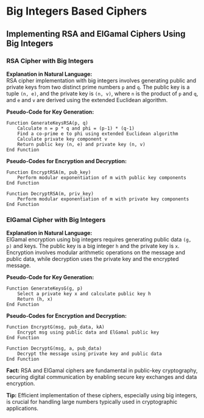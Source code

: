 
# Big Integers Based Ciphers

## Implementing RSA and ElGamal Ciphers Using Big Integers

### RSA Cipher with Big Integers
**Explanation in Natural Language:**  
RSA cipher implementation with big integers involves generating public and private keys from two distinct prime numbers `p` and `q`. The public key is a tuple `(n, e)`, and the private key is `(n, v)`, where `n` is the product of `p` and `q`, and `e` and `v` are derived using the extended Euclidean algorithm.

**Pseudo-Code for Key Generation:**
```
Function GenerateKeysRSA(p, q)
    Calculate n = p * q and phi = (p-1) * (q-1)
    Find a co-prime e to phi using extended Euclidean algorithm
    Calculate private key component v
    Return public key (n, e) and private key (n, v)
End Function
```

**Pseudo-Codes for Encryption and Decryption:**
```
Function EncryptRSA(m, pub_key)
    Perform modular exponentiation of m with public key components
End Function

Function DecryptRSA(m, priv_key)
    Perform modular exponentiation of m with private key components
End Function
```

### ElGamal Cipher with Big Integers
**Explanation in Natural Language:**  
ElGamal encryption using big integers requires generating public data `(g, p)` and keys. The public key is a big integer `h` and the private key is `x`. Encryption involves modular arithmetic operations on the message and public data, while decryption uses the private key and the encrypted message.

**Pseudo-Code for Key Generation:**
```
Function GenerateKeysG(g, p)
    Select a private key x and calculate public key h
    Return (h, x)
End Function
```

**Pseudo-Codes for Encryption and Decryption:**
```
Function EncryptG(msg, pub_data, kA)
    Encrypt msg using public data and ElGamal public key
End Function

Function DecryptG(msg, a, pub_data)
    Decrypt the message using private key and public data
End Function
```

**Fact:** RSA and ElGamal ciphers are fundamental in public-key cryptography, securing digital communication by enabling secure key exchanges and data encryption.

**Tip:** Efficient implementation of these ciphers, especially using big integers, is crucial for handling large numbers typically used in cryptographic applications.
